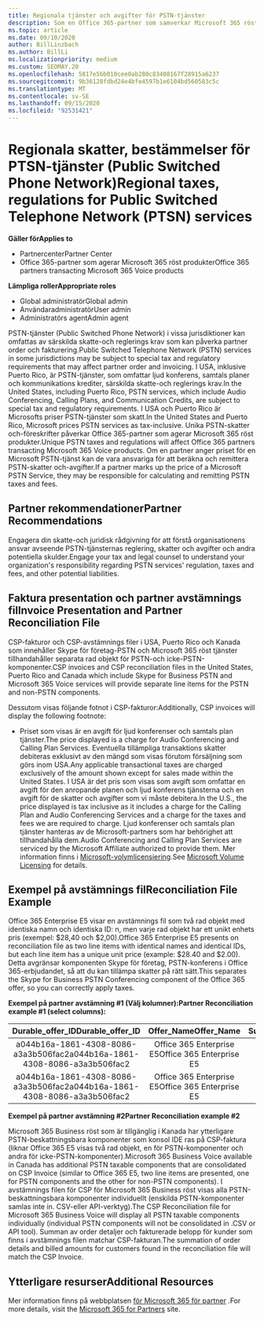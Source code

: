 ```yaml
---
title: Regionala tjänster och avgifter för PSTN-tjänster
description: Som en Office 365-partner som samverkar Microsoft 365 röst produkter kan du vara underkastad regionala skatter, avgifter eller myndighets krav för PSTN-tjänster.
ms.topic: article
ms.date: 09/10/2020
author: BillLinzbach
ms.author: BillLi
ms.localizationpriority: medium
ms.custom: SEOMAY.20
ms.openlocfilehash: 5817e5bb010cee0ab280c83408167f28915a6237
ms.sourcegitcommit: 9b36128fdbd24e4bfe4597b1e6104bd560583c5c
ms.translationtype: MT
ms.contentlocale: sv-SE
ms.lasthandoff: 09/15/2020
ms.locfileid: "92531421"
---
```

# <a name="regional-taxes-regulations-for-public-switched-telephone-network-ptsn-services"></a><span data-ttu-id="0190f-103">Regionala skatter, bestämmelser för PTSN-tjänster (Public Switched Phone Network)</span><span class="sxs-lookup"><span data-stu-id="0190f-103">Regional taxes, regulations for Public Switched Telephone Network (PTSN) services</span></span>

<span data-ttu-id="0190f-104">**Gäller för**</span><span class="sxs-lookup"><span data-stu-id="0190f-104">**Applies to**</span></span>

- <span data-ttu-id="0190f-105">Partnercenter</span><span class="sxs-lookup"><span data-stu-id="0190f-105">Partner Center</span></span>
- <span data-ttu-id="0190f-106">Office 365-partner som agerar Microsoft 365 röst produkter</span><span class="sxs-lookup"><span data-stu-id="0190f-106">Office 365 partners transacting Microsoft 365 Voice products</span></span>

<span data-ttu-id="0190f-107">**Lämpliga roller**</span><span class="sxs-lookup"><span data-stu-id="0190f-107">**Appropriate roles**</span></span>
-    <span data-ttu-id="0190f-108">Global administratör</span><span class="sxs-lookup"><span data-stu-id="0190f-108">Global admin</span></span>
-    <span data-ttu-id="0190f-109">Användaradministratör</span><span class="sxs-lookup"><span data-stu-id="0190f-109">User admin</span></span>
-    <span data-ttu-id="0190f-110">Administratörs agent</span><span class="sxs-lookup"><span data-stu-id="0190f-110">Admin agent</span></span>

<span data-ttu-id="0190f-111">PSTN-tjänster (Public Switched Phone Network) i vissa jurisdiktioner kan omfattas av särskilda skatte-och reglerings krav som kan påverka partner order och fakturering.</span><span class="sxs-lookup"><span data-stu-id="0190f-111">Public Switched Telephone Network (PSTN) services in some jurisdictions may be subject to special tax and regulatory requirements that may affect partner order and invoicing.</span></span> <span data-ttu-id="0190f-112">I USA, inklusive Puerto Rico, är PSTN-tjänster, som omfattar ljud konferens, samtals planer och kommunikations krediter, särskilda skatte-och reglerings krav.</span><span class="sxs-lookup"><span data-stu-id="0190f-112">In the United States, including Puerto Rico, PSTN services, which include Audio Conferencing, Calling Plans, and Communication Credits, are subject to special tax and regulatory requirements.</span></span> <span data-ttu-id="0190f-113">I USA och Puerto Rico är Microsofts priser PSTN-tjänster som skatt.</span><span class="sxs-lookup"><span data-stu-id="0190f-113">In the United States and Puerto Rico, Microsoft prices PSTN services as tax-inclusive.</span></span>  <span data-ttu-id="0190f-114">Unika PSTN-skatter och-föreskrifter påverkar Office 365-partner som agerar Microsoft 365 röst produkter.</span><span class="sxs-lookup"><span data-stu-id="0190f-114">Unique PSTN taxes and regulations will affect Office 365 partners transacting Microsoft 365 Voice products.</span></span>  <span data-ttu-id="0190f-115">Om en partner anger priset för en Microsoft PSTN-tjänst kan de vara ansvariga för att beräkna och remittera PSTN-skatter och-avgifter.</span><span class="sxs-lookup"><span data-stu-id="0190f-115">If a partner marks up the price of a Microsoft PSTN Service, they may be responsible for calculating and remitting PSTN taxes and fees.</span></span>

## <a name="partner-recommendations"></a><span data-ttu-id="0190f-116">Partner rekommendationer</span><span class="sxs-lookup"><span data-stu-id="0190f-116">Partner Recommendations</span></span>

<span data-ttu-id="0190f-117">Engagera din skatte-och juridisk rådgivning för att förstå organisationens ansvar avseende PSTN-tjänsternas reglering, skatter och avgifter och andra potentiella skulder.</span><span class="sxs-lookup"><span data-stu-id="0190f-117">Engage your tax and legal counsel to understand your organization's responsibility regarding PSTN services' regulation, taxes and fees, and other potential liabilities.</span></span>

## <a name="invoice-presentation-and-partner-reconciliation-file"></a><span data-ttu-id="0190f-118">Faktura presentation och partner avstämnings fil</span><span class="sxs-lookup"><span data-stu-id="0190f-118">Invoice Presentation and Partner Reconciliation File</span></span>

<span data-ttu-id="0190f-119">CSP-fakturor och CSP-avstämnings filer i USA, Puerto Rico och Kanada som innehåller Skype för företag-PSTN och Microsoft 365 röst tjänster tillhandahåller separata rad objekt för PSTN-och icke-PSTN-komponenter.</span><span class="sxs-lookup"><span data-stu-id="0190f-119">CSP invoices and CSP reconciliation files in the United States, Puerto Rico and Canada which include Skype for Business PSTN and Microsoft 365 Voice services will provide separate line items for the PSTN and non-PSTN components.</span></span>

<span data-ttu-id="0190f-120">Dessutom visas följande fotnot i CSP-fakturor:</span><span class="sxs-lookup"><span data-stu-id="0190f-120">Additionally, CSP invoices will display the following footnote:</span></span>

* <span data-ttu-id="0190f-121">Priset som visas är en avgift för ljud konferenser och samtals plan tjänster.</span><span class="sxs-lookup"><span data-stu-id="0190f-121">The price displayed is a charge for Audio Conferencing and Calling Plan Services.</span></span>  <span data-ttu-id="0190f-122">Eventuella tillämpliga transaktions skatter debiteras exklusivt av den mängd som visas förutom försäljning som görs inom USA.</span><span class="sxs-lookup"><span data-stu-id="0190f-122">Any applicable transactional taxes are charged exclusively of the amount shown except for sales made within the United States.</span></span>  <span data-ttu-id="0190f-123">I USA är det pris som visas som avgift som omfattar en avgift för den anropande planen och ljud konferens tjänsterna och en avgift för de skatter och avgifter som vi måste debitera.</span><span class="sxs-lookup"><span data-stu-id="0190f-123">In the U.S., the price displayed is tax inclusive as it includes a charge for the Calling Plan and Audio Conferencing Services and a charge for the taxes and fees we are required to charge.</span></span>  <span data-ttu-id="0190f-124">Ljud konferenser och samtals plan tjänster hanteras av de Microsoft-partners som har behörighet att tillhandahålla dem.</span><span class="sxs-lookup"><span data-stu-id="0190f-124">Audio Conferencing and Calling Plan Services are serviced by the Microsoft Affiliate authorized to provide them.</span></span>  <span data-ttu-id="0190f-125">Mer information finns i [Microsoft-volymlicensiering](https://go.microsoft.com/fwlink/?LinkId=690247).</span><span class="sxs-lookup"><span data-stu-id="0190f-125">See [Microsoft Volume Licensing](https://go.microsoft.com/fwlink/?LinkId=690247) for details.</span></span>

## <a name="reconciliation-file-example"></a><span data-ttu-id="0190f-126">Exempel på avstämnings fil</span><span class="sxs-lookup"><span data-stu-id="0190f-126">Reconciliation File Example</span></span>

<span data-ttu-id="0190f-127">Office 365 Enterprise E5 visar en avstämnings fil som två rad objekt med identiska namn och identiska ID: n, men varje rad objekt har ett unikt enhets pris (exempel: $28,40 och $2,00).</span><span class="sxs-lookup"><span data-stu-id="0190f-127">Office 365 Enterprise E5 presents on reconciliation file as two line items with identical names and identical IDs, but each line item has a unique unit price (example: $28.40 and $2.00).</span></span> <span data-ttu-id="0190f-128">Detta avgränsar komponenten Skype för företag, PSTN-konferens i Office 365-erbjudandet, så att du kan tillämpa skatter på rätt sätt.</span><span class="sxs-lookup"><span data-stu-id="0190f-128">This separates the Skype for Business PSTN Conferencing component of the Office 365 offer, so you can correctly apply taxes.</span></span>

<span data-ttu-id="0190f-129">**Exempel på partner avstämning #1 (Välj kolumner):**</span><span class="sxs-lookup"><span data-stu-id="0190f-129">**Partner Reconciliation example #1 (select columns):**</span></span>

|<span data-ttu-id="0190f-130">**Durable_offer_ID**</span><span class="sxs-lookup"><span data-stu-id="0190f-130">**Durable_offer_ID**</span></span>|<span data-ttu-id="0190f-131">**Offer_Name**</span><span class="sxs-lookup"><span data-stu-id="0190f-131">**Offer_Name**</span></span>|<span data-ttu-id="0190f-132">**Subscription_Start_Date**</span><span class="sxs-lookup"><span data-stu-id="0190f-132">**Subscription_Start_Date**</span></span>|<span data-ttu-id="0190f-133">**Subscription_End_Date**</span><span class="sxs-lookup"><span data-stu-id="0190f-133">**Subscription_End_Date**</span></span>|<span data-ttu-id="0190f-134">**Charge_Start_Date**</span><span class="sxs-lookup"><span data-stu-id="0190f-134">**Charge_Start_Date**</span></span>|<span data-ttu-id="0190f-135">**Charge_End_Date**</span><span class="sxs-lookup"><span data-stu-id="0190f-135">**Charge_End_Date**</span></span>|<span data-ttu-id="0190f-136">**Charge_Type**</span><span class="sxs-lookup"><span data-stu-id="0190f-136">**Charge_Type**</span></span>|<span data-ttu-id="0190f-137">**Unit_Price**</span><span class="sxs-lookup"><span data-stu-id="0190f-137">**Unit_Price**</span></span>|
|:----:|:----:|:----:|:----:|:----:|:----:|:----:|:----:|
|<span data-ttu-id="0190f-138">a044b16a-1861-4308-8086-a3a3b506fac2</span><span class="sxs-lookup"><span data-stu-id="0190f-138">a044b16a-1861-4308-8086-a3a3b506fac2</span></span>   |<span data-ttu-id="0190f-139">Office 365 Enterprise E5</span><span class="sxs-lookup"><span data-stu-id="0190f-139">Office 365 Enterprise E5</span></span>   |<span data-ttu-id="0190f-140">8/10/2019 0:00</span><span class="sxs-lookup"><span data-stu-id="0190f-140">8/10/2019 0:00</span></span>   |<span data-ttu-id="0190f-141">8/11/2019 0:00</span><span class="sxs-lookup"><span data-stu-id="0190f-141">8/11/2019 0:00</span></span>   |<span data-ttu-id="0190f-142">8/11/2019 0:00</span><span class="sxs-lookup"><span data-stu-id="0190f-142">8/11/2019 0:00</span></span>|<span data-ttu-id="0190f-143">9/10/2019 0:00</span><span class="sxs-lookup"><span data-stu-id="0190f-143">9/10/2019 0:00</span></span>   |<span data-ttu-id="0190f-144">Cykel avgift</span><span class="sxs-lookup"><span data-stu-id="0190f-144">Cycle fee</span></span>   |<span data-ttu-id="0190f-145">28,40</span><span class="sxs-lookup"><span data-stu-id="0190f-145">28.40</span></span>   |
|<span data-ttu-id="0190f-146">a044b16a-1861-4308-8086-a3a3b506fac2</span><span class="sxs-lookup"><span data-stu-id="0190f-146">a044b16a-1861-4308-8086-a3a3b506fac2</span></span>   |<span data-ttu-id="0190f-147">Office 365 Enterprise E5</span><span class="sxs-lookup"><span data-stu-id="0190f-147">Office 365 Enterprise E5</span></span>   |<span data-ttu-id="0190f-148">8/10/2019 0:00</span><span class="sxs-lookup"><span data-stu-id="0190f-148">8/10/2019 0:00</span></span>   |<span data-ttu-id="0190f-149">8/11/2019 0:00</span><span class="sxs-lookup"><span data-stu-id="0190f-149">8/11/2019 0:00</span></span>   |<span data-ttu-id="0190f-150">8/11/2019 0:00</span><span class="sxs-lookup"><span data-stu-id="0190f-150">8/11/2019 0:00</span></span>   |<span data-ttu-id="0190f-151">9/10/2019 0:00</span><span class="sxs-lookup"><span data-stu-id="0190f-151">9/10/2019 0:00</span></span>   |<span data-ttu-id="0190f-152">Cykel avgift</span><span class="sxs-lookup"><span data-stu-id="0190f-152">Cycle fee</span></span>   |<span data-ttu-id="0190f-153">2,00</span><span class="sxs-lookup"><span data-stu-id="0190f-153">2.00</span></span>   |

<span data-ttu-id="0190f-154">**Exempel på partner avstämning #2**</span><span class="sxs-lookup"><span data-stu-id="0190f-154">**Partner Reconciliation example #2**</span></span>

<span data-ttu-id="0190f-155">Microsoft 365 Business röst som är tillgänglig i Kanada har ytterligare PSTN-beskattningsbara komponenter som konsol IDE ras på CSP-faktura (liknar Office 365 E5 visas två rad objekt, en för PSTN-komponenter och andra för icke-PSTN-komponenter).</span><span class="sxs-lookup"><span data-stu-id="0190f-155">Microsoft 365 Business Voice available in Canada has additional PSTN taxable components that are consolidated on CSP Invoice (similar to Office 365 E5, two line items are presented, one for PSTN components and the other for non-PSTN components).</span></span>  <span data-ttu-id="0190f-156">I avstämnings filen för CSP för Microsoft 365 Business röst visas alla PSTN-beskattningsbara komponenter individuellt (enskilda PSTN-komponenter samlas inte in. CSV-eller API-verktyg).</span><span class="sxs-lookup"><span data-stu-id="0190f-156">The CSP Reconciliation file for Microsoft 365 Business Voice will display all PSTN taxable components individually (individual PSTN components will not be consolidated in .CSV or API tool).</span></span>  <span data-ttu-id="0190f-157">Summan av order detaljer och fakturerade belopp för kunder som finns i avstämnings filen matchar CSP-fakturan.</span><span class="sxs-lookup"><span data-stu-id="0190f-157">The summation of order details and billed amounts for customers found in the reconciliation file will match the CSP Invoice.</span></span>

## <a name="additional-resources"></a><span data-ttu-id="0190f-158">Ytterligare resurser</span><span class="sxs-lookup"><span data-stu-id="0190f-158">Additional Resources</span></span>
<span data-ttu-id="0190f-159">Mer information finns på webbplatsen [för Microsoft 365 för partner](https://www.microsoft.com/microsoft-365/partners/) .</span><span class="sxs-lookup"><span data-stu-id="0190f-159">For more details, visit the [Microsoft 365 for Partners](https://www.microsoft.com/microsoft-365/partners/) site.</span></span>

